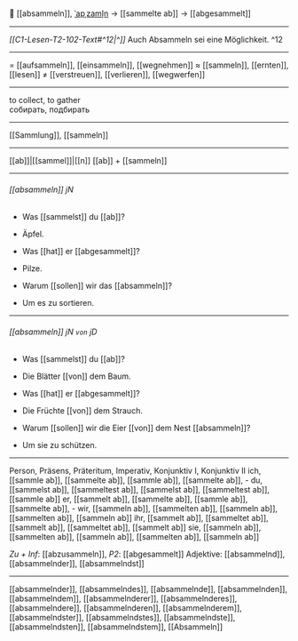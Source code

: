 🧺 [[absammeln]], [ˈapˌzaml̩n](https://youglish.com/pronounce/absammeln/german) → [[sammelte ab]] → [[abgesammelt]]

---
*[[C1-Lesen-T2-102-Text#^12|^]]* Auch Absammeln sei eine Möglichkeit. ^12


---
= [[aufsammeln]], [[einsammeln]], [[wegnehmen]]
≈ [[sammeln]], [[ernten]], [[lesen]]
≠ [[verstreuen]], [[verlieren]], [[wegwerfen]]

---
to collect, to gather  
собирать, подбирать

---
[[Sammlung]], [[sammeln]]

---
[[ab]]|[[sammel]]|[[n]]
[[ab]] + [[sammeln]]


---
###### [[absammeln]] jN
- Was [[sammelst]] du [[ab]]?
- Äpfel.

- Was [[hat]] er [[abgesammelt]]?
- Pilze.

- Warum [[sollen]] wir das [[absammeln]]?
- Um es zu sortieren.

---
###### [[absammeln]] jN `von` jD
- Was [[sammelst]] du [[ab]]?
- Die Blätter [[von]] dem Baum.

- Was [[hat]] er [[abgesammelt]]?
- Die Früchte [[von]] dem Strauch.

- Warum [[sollen]] wir die Eier [[von]] dem Nest [[absammeln]]?
- Um sie zu schützen.

---
Person, Präsens, Präteritum, Imperativ, Konjunktiv I, Konjunktiv II
ich, [[sammle ab]], [[sammelte ab]], [[sammle ab]], [[sammelte ab]], -
du, [[sammelst ab]], [[sammeltest ab]], [[sammelst ab]], [[sammeltest ab]], [[sammle ab]]
er, [[sammelt ab]], [[sammelte ab]], [[sammle ab]], [[sammelte ab]], -
wir, [[sammeln ab]], [[sammelten ab]], [[sammeln ab]], [[sammelten ab]], [[sammeln ab]]
ihr, [[sammelt ab]], [[sammeltet ab]], [[sammelt ab]], [[sammeltet ab]], [[sammelt ab]]
sie, [[sammeln ab]], [[sammelten ab]], [[sammeln ab]], [[sammelten ab]], [[sammeln ab]]

*Zu + Inf*: [[abzusammeln]], *P2*: [[abgesammelt]]
Adjektive: [[absammelnd]], [[absammelnder]], [[absammelndst]]

---
[[absammelnder]], [[absammelndes]], [[absammelnde]], [[absammelnden]], [[absammelndem]], [[absammelnderer]], [[absammelnderes]], [[absammelndere]], [[absammelnderen]], [[absammelnderem]], [[absammelndster]], [[absammelndstes]], [[absammelndste]], [[absammelndsten]], [[absammelndstem]], [[Absammeln]]